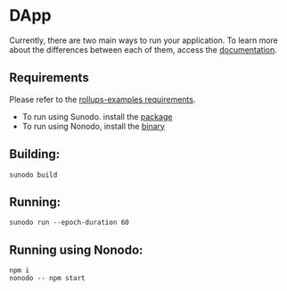 # DApp

Currently, there are two main ways to run your application. To learn more about the differences between each of them, access the [documentation](https://docs.cartesi.io/cartesi-rollups/build-dapps/dapp-host-mode/).

## Requirements

Please refer to the [rollups-examples requirements](https://github.com/cartesi/rollups-examples/tree/main/README.md#requirements). 

- To run using Sunodo. install the [package](https://github.com/sunodo/sunodo)
- To run using Nonodo, install the [binary](https://github.com/gligneul/nonodo)

## Building:

```shell
sunodo build
```

## Running:

```shell
sunodo run --epoch-duration 60
```

## Running using Nonodo:

```shell
npm i
nonodo -- npm start
```
